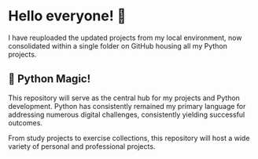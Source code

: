 # Hello everyone! 👋

I have reuploaded the updated projects from my local environment, now consolidated within a single folder on GitHub housing all my Python projects.

## 🐍 Python Magic!

This repository will serve as the central hub for my projects and Python development. Python has consistently remained my primary language for addressing numerous digital challenges, consistently yielding successful outcomes.

From study projects to exercise collections, this repository will host a wide variety of personal and professional projects.
